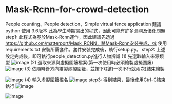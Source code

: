 # Mask-Rcnn-for-crowd-detection
People counting、People detection、Simple virtual fence application
建議python 使用 3.6版本
此為學生時期寫出的程式，因此可能有許多漏洞及優化問題
step1:
  此程式為基於Mask-Rcnn運作，因此建議先透過 https://github.com/matterport/Mask_RCNN，將Mask-Rcnn安裝完成，或
  使用requirements.txt 安裝所需套件。套件安裝完成後，執行setup.py。
step2:
  上述設定完成後，即可執行people_detection.py進行人物辨識
  (1)
  先選取輸入來源類型
  ![image](https://user-images.githubusercontent.com/71805770/220571005-753f38bf-1696-4685-bf32-04234c706a91.png)
  (2)
  選取來源與虛擬圍籬檔案(第一次使用時必須繪製虛擬圍籬)
  ![image](https://user-images.githubusercontent.com/71805770/220571258-29ad4294-4b1a-4f13-9db3-a80928725fc1.png)
  (3)
  依順時針方向繪製虛擬圍籬，並按下Q鍵(一次不行就兩次)結束繪製
  
  ![image](https://user-images.githubusercontent.com/71805770/220571965-12d3d61d-433d-4351-8e3a-0c1c72664743.png)
  (4)
  輸入虛擬圍籬檔名
  ![image](https://user-images.githubusercontent.com/71805770/220572252-db19acb6-0443-4e1a-93f2-483055eba32b.png)
step3:
  得到結果，最後使用Ctrl-C結束執行
  ![image](https://user-images.githubusercontent.com/71805770/220572623-a5242adc-031b-4194-b1e9-67035fb36fc1.png)

  ![image](https://user-images.githubusercontent.com/71805770/220572561-2698383e-1b0c-4c15-8908-862a7809bc4c.png)



